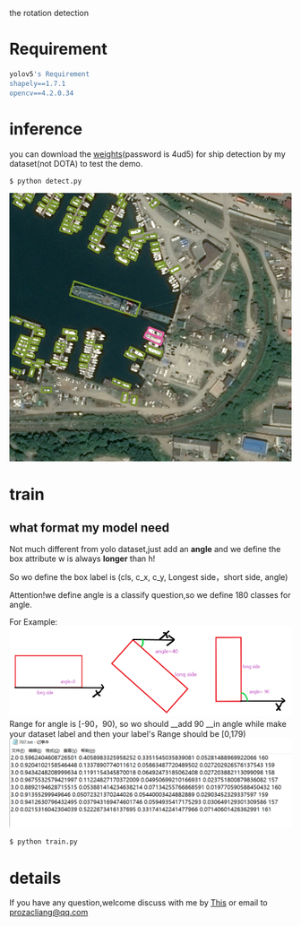the rotation detection
# Requirement
```bash
yolov5's Requirement
shapely==1.7.1
opencv==4.2.0.34
```
# inference
you can download the [weights](https://pan.baidu.com/s/1l7AwoT78tQEQ-K_vOJobQQ)(password is 4ud5) for ship detection by my dataset(not DOTA) to test the demo.
```bash
$ python detect.py
```
![image](result.png)
# train
## what format my model need
Not much different from yolo dataset,just add an __angle__ and we define the box attribute w is always __longer__ than h!

So wo define the box label is (cls, c_x, c_y, Longest side，short side, angle)

Attention!we define angle is a classify question,so we define 180 classes for angle.

For Example:
![image](rbox.png)
Range for angle is [-90，90), so wo should __add 90 __in angle while make your dataset label and then your label's Range should be [0,179)
![image](label_format.png)

```bash
$ python train.py
```
# details
If you have any question,welcome discuss with me by [This](https://zhuanlan.zhihu.com/p/270388743) or email to prozacliang@qq.com
